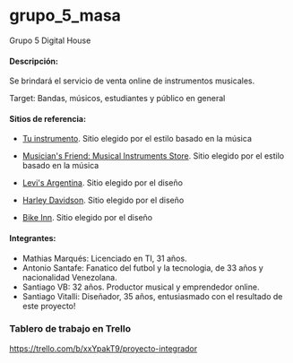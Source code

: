 # grupo_5_masa
Grupo 5 Digital House



#### Descripción: 
Se brindará el servicio de venta online de instrumentos musicales. 

Target: Bandas, músicos, estudiantes y público en general

#### Sitios de referencia: 

* [Tu instrumento](https://tuinstrumento.com.ar/). Sitio elegido por el estilo basado en la música

* [Musician's Friend: Musical Instruments Store](https://www.musiciansfriend.com/). Sitio elegido por el estilo basado en la música

* [Levi's Argentina](https://www.levi.com.ar/). Sitio elegido por el diseño

* [Harley Davidson](https://harley-davidson.com.ar/). Sitio elegido por el diseño

* [Bike Inn](https://www.bikeinn.com/ciclismo/).  Sitio elegido por el diseño

#### Integrantes:

- Mathias Marqués: Licenciado en TI, 31 años.
- Antonio Santafe: Fanatico del futbol y la tecnologia, de 33 años y nacionalidad Venezolana.
- Santiago VB: 32 años. Productor musical y emprendedor online.
- Santiago Vitalli: Diseñador, 35 años, entusiasmado con el resultado de este proyecto!

### Tablero de trabajo  en Trello
https://trello.com/b/xxYpakT9/proyecto-integrador


